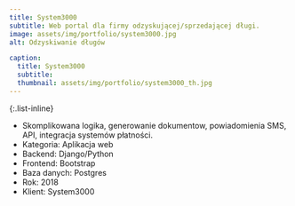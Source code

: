 ```yaml
---
title: System3000
subtitle: Web portal dla firmy odzyskującej/sprzedającej długi.
image: assets/img/portfolio/system3000.jpg 
alt: Odzyskiwanie długów

caption:
  title: System3000
  subtitle: 
  thumbnail: assets/img/portfolio/system3000_th.jpg 
---
```

{:.list-inline}
- Skomplikowana logika, generowanie dokumentow, powiadomienia SMS, API, integracja systemów płatności.
- Kategoria: Aplikacja web
- Backend: Django/Python
- Frontend: Bootstrap
- Baza danych: Postgres
- Rok: 2018
- Klient: System3000
